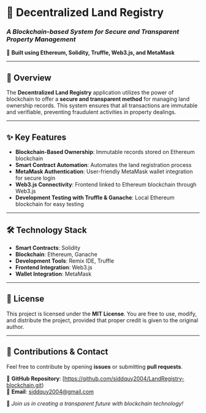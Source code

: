# 🏡 Decentralized Land Registry  
### *A Blockchain-based System for Secure and Transparent Property Management*  
🔗 **Built using Ethereum, Solidity, Truffle, Web3.js, and MetaMask**

---

## 🌟 Overview  
The **Decentralized Land Registry** application utilizes the power of blockchain to offer a **secure and transparent method** for managing land ownership records. This system ensures that all transactions are immutable and verifiable, preventing fraudulent activities in property dealings.

---

## ✨ Key Features  
- **Blockchain-Based Ownership**: Immutable records stored on Ethereum blockchain  
- **Smart Contract Automation**: Automates the land registration process  
- **MetaMask Authentication**: User-friendly MetaMask wallet integration for secure login  
- **Web3.js Connectivity**: Frontend linked to Ethereum blockchain through Web3.js  
- **Development Testing with Truffle & Ganache**: Local Ethereum blockchain for easy testing  

---

## 🛠 Technology Stack  

- **Smart Contracts**: Solidity  
- **Blockchain**: Ethereum, Ganache  
- **Development Tools**: Remix IDE, Truffle  
- **Frontend Integration**: Web3.js  
- **Wallet Integration**: MetaMask  

---

## 📜 License  
This project is licensed under the **MIT License**. You are free to use, modify, and distribute the project, provided that proper credit is given to the original author.

---

## 📩 Contributions & Contact  
Feel free to contribute by opening **issues** or submitting **pull requests**.  

🔗 **GitHub Repository**: [https://github.com/siddquy2004/LandRegistry-blockchain.git)  
📧 **Email**: siddquy2004@gmail.com

🚀 *Join us in creating a transparent future with blockchain technology!*  
